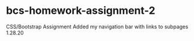 # bcs-homework-assignment-2
CSS/Bootstrap Assignment
Added my navigation bar with links to subpages 1.28.20